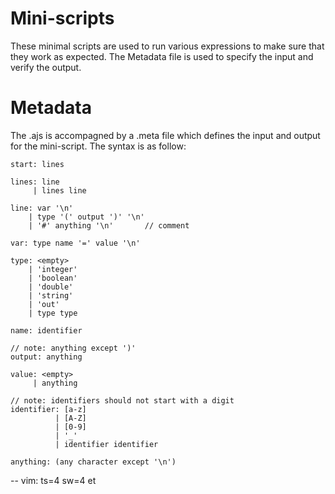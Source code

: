 
# Mini-scripts

These minimal scripts are used to run various expressions to make sure that
they work as expected. The Metadata file is used to specify the input and
verify the output.

# Metadata

The .ajs is accompagned by a .meta file which defines the input and
output for the mini-script. The syntax is as follow:

    start: lines

    lines: line
         | lines line

    line: var '\n'
        | type '(' output ')' '\n'
        | '#' anything '\n'       // comment

    var: type name '=' value '\n'

    type: <empty>
        | 'integer'
        | 'boolean'
        | 'double'
        | 'string'
        | 'out'
        | type type

    name: identifier

    // note: anything except ')'
    output: anything

    value: <empty>
         | anything

    // note: identifiers should not start with a digit
    identifier: [a-z]
              | [A-Z]
              | [0-9]
              | '_'
              | identifier identifier

    anything: (any character except '\n')

-- vim: ts=4 sw=4 et

